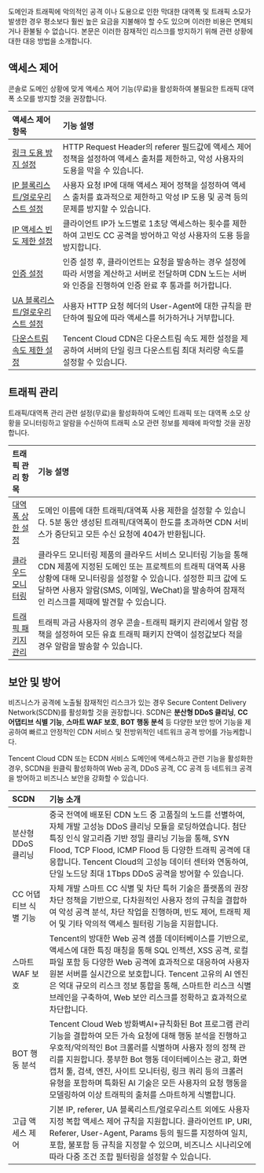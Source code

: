 도메인과 트래픽에 악의적인 공격 이나 도용으로 인한 막대한 대역폭 및 트래픽 소모가 발생한 경우 평소보다 훨씬 높은 요금을 지불해야 할 수도 있으며 이러한 비용은 면제되거나 환불될 수 없습니다. 본문은 이러한 잠재적인 리스크를 방지하기 위해 관련 상황에 대한 대응 방법을 소개합니다.

## 액세스 제어

콘솔로 도메인 상황에 맞게 액세스 제어 기능(무료)을 활성화하여 불필요한 트래픽 대역폭 소모를 방지할 것을 권장합니다. 

| 액세스 제어 항목                                                   | 기능 설명                                                     |
| :----------------------------------------------------------- | :----------------------------------------------------------- |
| [링크 도용 방지 설정](https://intl.cloud.tencent.com/document/product/228/6292) | HTTP Request Header의 referer 필드값에 액세스 제어 정책을 설정하여 액세스 출처를 제한하고, 악성 사용자의 도용을 막을 수 있습니다. | 
| [IP 블록리스트/얼로우리스트 설정](https://intl.cloud.tencent.com/document/product/228/6298) | 사용자 요청 IP에 대해 액세스 제어 정책을 설정하여 액세스 출처를 효과적으로 제한하고 악성 IP 도용 및 공격 등의 문제를 방지할 수 있습니다. | 
| [IP 액세스 빈도 제한 설정](https://intl.cloud.tencent.com/document/product/228/6420) | 클라이언트 IP가 노드별로 1초당 액세스하는 횟수를 제한하여 고빈도 CC 공격을 방어하고 악성 사용자의 도용 등을 방지합니다. |
| [인증 설정](https://intl.cloud.tencent.com/document/product/228/35237) | 인증 설정 후, 클라이언트는 요청을 발송하는 경우 설정에 따라 서명을 계산하고 서버로 전달하며 CDN 노드는 서버와 인증을 진행하여 인증 완료 후 통과를 허가합니다. |
| [UA 블록리스트/얼로우리스트 설정](https://intl.cloud.tencent.com/document/product/228/37256) | 사용자 HTTP 요청 헤더의 User-Agent에 대한 규칙을 판단하여 필요에 따라 액세스를 허가하거나 거부합니다. |
| [다운스트림 속도 제한 설정](https://intl.cloud.tencent.com/document/product/228/37257) | Tencent Cloud CDN은 다운스트림 속도 제한 설정을 제공하여 서버의 단일 링크 다운스트림 최대 처리량 속도를 설정할 수 있습니다. |

## 트래픽 관리

트래픽/대역폭 관리 관련 설정(무료)을 활성화하여 도메인 트래픽 또는 대역폭 소모 상황을 모니터링하고 알람을 수신하여 트래픽 소모 관련 정보를 제때에 파악할 것을 권장합니다. 

| 트래픽 관리 항목                                                  | 기능 설명                                                     |
| :----------------------------------------------------------- | :----------------------------------------------------------- |
| [대역폭 상한 설정](https://intl.cloud.tencent.com/document/product/228/7541) | 도메인 이름에 대한 트래픽/대역폭 사용 제한을 설정할 수 있습니다. 5분 동안 생성된 트래픽/대역폭이 한도를 초과하면 CDN 서비스가 중단되고 모든 수신 요청에 404가 반환됩니다. |
| [클라우드 모니터링](https://console.cloud.tencent.com/monitor/overview) | 클라우드 모니터링 제품의 클라우드 서비스 모니터링 기능을 통해 CDN 제품에 지정된 도메인 또는 프로젝트의 트래픽 대역폭 사용상황에 대해 모니터링을 설정할 수 있습니다. 설정한 피크 값에 도달하면 사용자 알람(SMS, 이메일, WeChat)을 발송하여 잠재적인 리스크를 제때에 발견할 수 있습니다. |
| [트래픽 패키지 관리](https://console.cloud.tencent.com/cdn/package)  | 트래픽 과금 사용자의 경우 콘솔-트래픽 패키지 관리에서 알람 정책을 설정하여 모든 유효 트래픽 패키지 잔액이 설정값보다 적을 경우 알람을 발송할 수 있습니다. |

## 보안 및 방어

비즈니스가 공격에 노출될 잠재적인 리스크가 있는 경우 Secure Content Delivery Network(SCDN)를 활성화할 것을 권장합니다. SCDN은 **분산형 DDoS 클리닝**, **CC 어댑티브 식별 기능**, **스마트 WAF 보호**, **BOT 행동 분석** 등 다양한 보안 방어 기능을 제공하여 빠르고 안정적인 CDN 서비스 및 전방위적인 네트워크 공격 방어를 가능케합니다.

Tencent Cloud CDN 또는 ECDN 서비스 도메인에 액세스하고 관련 기능을 활성화한 경우, SCDN을 원클릭 활성화하여 Web 공격, DDoS 공격, CC 공격 등 네트워크 공격을 방어하고 비즈니스 보안을 강화할 수 있습니다. 

| SCDN         | 기능 소개                                                 |
| :--------------- | :----------------------------------------------------------- |
| 분산형 DDoS 클리닝 | 중국 전역에 배포된 CDN 노드 중 고품질의 노드를 선별하여, 자체 개발 고성능 DDoS 클리닝 모듈을 로딩하였습니다. 첨단 특징 인식 알고리즘 기반 정밀 클리닝 기능을 통해, SYN Flood, TCP Flood, ICMP Flood 등 다양한 트래픽 공격에 대응합니다. Tencent Cloud의 고성능 데이터 센터와 연동하여, 단일 노드당 최대 1Tbps DDoS 공격을 방어할 수 있습니다. |
| CC 어댑티브 식별 기능    | 자체 개발 스마트 CC 식별 및 차단 특허 기술은 플랫폼의 권장 차단 정책을 기반으로, 다차원적인 사용자 정의 규칙을 결합하여 악성 공격 분석, 차단 작업을 진행하며, 빈도 제어, 트래픽 제어 및 기타 악의적 액세스 필터링 기능을 지원합니다. |
| 스마트 WAF 보호    | Tencent의 방대한 Web 공격 샘플 데이터베이스를 기반으로, 액세스에 대한 특징 매칭을 통해 SQL 인젝션, XSS 공격, 로컬 파일 포함 등 다양한 Web 공격에 효과적으로 대응하여 사용자 원본 서버를 실시간으로 보호합니다. Tencent 고유의 AI 엔진은 억대 규모의 리스크 정보 통합을 통해, 스마트한 리스크 식별 브레인을 구축하여, Web 보안 리스크를 정확하고 효과적으로 차단합니다. |
| BOT 행동 분석     | Tencent Cloud Web 방화벽AI+규칙화된 Bot 프로그램 관리 기능을 결합하여 모든 가속 요청에 대해 행동 분석을 진행하고 우호적/악의적인 Bot 크롤러를 식별하며 사용자 정의 정책 관리를 지원합니다. 풍부한 Bot 행동 데이터베이스는 광고, 화면 캡처 툴, 검색, 엔진, 사이트 모니터링, 링크 쿼리 등의 크롤러 유형을 포함하며 특화된 AI 기술은 모든 사용자의 요청 행동을 모델링하여 이상 트래픽의 출처를 스마트하게 식별합니다. |
| 고급 액세스 제어     | 기본 IP, referer, UA 블록리스트/얼로우리스트 외에도 사용자 지정 복합 액세스 제어 규칙을 지원합니다. 클라이언트 IP, URI, Referer, User-Agent, Params 등의 필드를 지정하여 일치, 포함, 불포함 등 규칙을 지정할 수 있으며, 비즈니스 시나리오에 따라 다중 조건 조합 필터링을 설정할 수 있습니다. |


